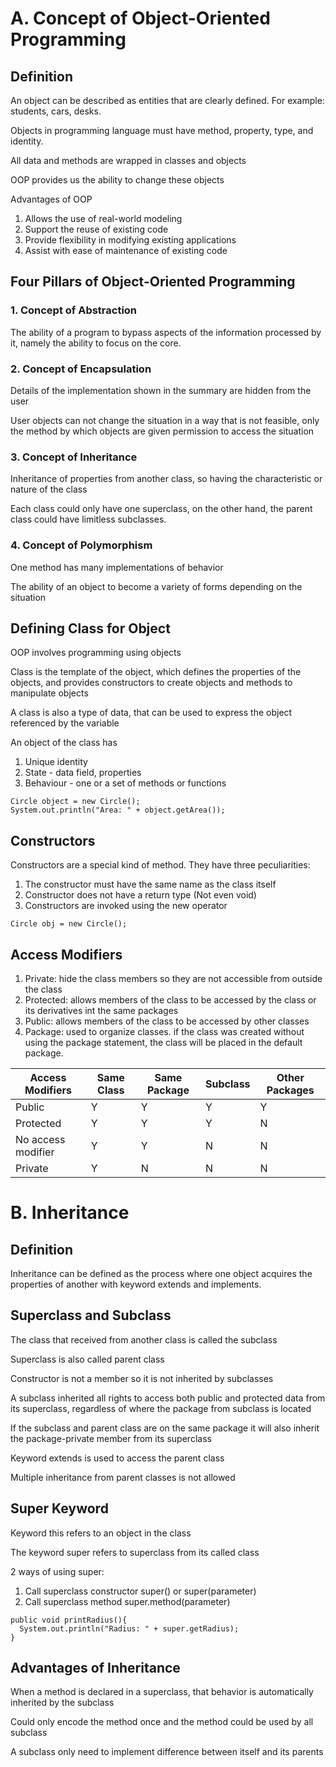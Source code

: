 # A. Concept of Object-Oriented Programming
## Definition
An object can be described as entities that are clearly defined.
For example: students, cars, desks.

Objects in programming language must have method, property, type, and identity. 

All data and methods are wrapped in classes and objects

OOP provides us the ability to change these objects

Advantages of OOP
1. Allows the use of real-world modeling
2. Support the reuse of existing code
3. Provide flexibility in modifying existing applications
4. Assist with ease of maintenance of existing code

## Four Pillars of Object-Oriented Programming
### 1. Concept of Abstraction
The ability of a program to bypass aspects of the information processed by it, namely the ability to focus on the core.
### 2. Concept of Encapsulation
Details of the implementation shown in the summary are hidden from the user

User objects can not change the situation in a way that is not feasible, only the method by which objects are given permission to access the situation

### 3. Concept of Inheritance
Inheritance of properties from another class, so having the characteristic or nature of the class

Each class could only have one superclass, on the other hand, the parent class could have limitless subclasses.

### 4. Concept of Polymorphism
One method has many implementations of behavior

The ability of an object to become a variety of forms depending on the situation

## Defining Class for Object
OOP involves programming using objects

Class is the template of the object, which defines the properties of the objects, and provides constructors to create objects and methods to manipulate objects

A class is also a type of data, that can be used to express the object referenced by the variable

An object of the class has
1. Unique identity
2. State - data field, properties
3. Behaviour - one or a set of methods or functions

```
Circle object = new Circle();
System.out.println("Area: " + object.getArea());
```

## Constructors
Constructors are a special kind of method. They have three peculiarities:
1. The constructor must have the same name as the class itself
2. Constructor does not have a return type (Not even void)
3. Constructors are invoked using the new operator

```
Circle obj = new Circle();
```

## Access Modifiers
1. Private: hide the class members so they are not accessible from outside the class
2. Protected: allows members of the class to be accessed by the class or its derivatives int the same packages
3. Public: allows members of the class to be accessed by other classes
4. Package: used to organize classes. if the class was created without using the package statement, the class will be placed in the default package.

| Access Modifiers  | Same Class | Same Package | Subclass | Other Packages | 
| ----------------- | ---------- | ------------ | -------- | -------------- |
| Public            | Y          | Y            | Y        | Y              |
| Protected         | Y          | Y            | Y        | N              |
| No access modifier| Y          | Y            | N        | N              |
| Private           | Y          | N            | N        | N              |

# B. Inheritance
## Definition
Inheritance can be defined as the process where one object acquires the properties of another with keyword extends and implements.

## Superclass and Subclass
The class that received from another class is called the subclass

Superclass is also called parent class

Constructor is not a member so it is not inherited by subclasses

A subclass inherited all rights to access both public and protected  data from its superclass, regardless of where the package from subclass is located

If the subclass and parent class are on the same package it will also inherit the package-private member from its superclass

Keyword extends is used to access the parent class

Multiple inheritance from parent classes is not allowed

## Super Keyword
Keyword this refers to an object in the class

The keyword super refers to superclass from its called class

2 ways of using super:
1. Call superclass constructor
   super() or super(parameter)
2. Call superclass method
   super.method(parameter)

```
public void printRadius(){
  System.out.println("Radius: " + super.getRadius);
}
```

## Advantages of Inheritance
When a method is declared in a superclass, that behavior is automatically inherited by the subclass

Could only encode the method once and the method could be used by all subclass

A subclass only need to implement difference between itself and its parents

























